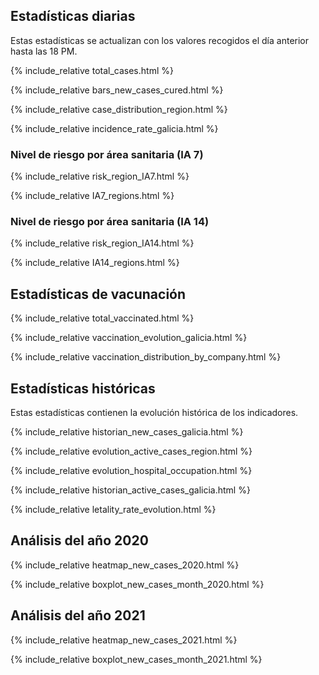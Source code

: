 ## Estadísticas diarias

Estas estadísticas se actualizan con los valores recogidos el día anterior hasta las 18 PM.

{% include_relative total_cases.html %}

{% include_relative  bars_new_cases_cured.html %}

{% include_relative case_distribution_region.html %}

{% include_relative  incidence_rate_galicia.html %}

### Nivel de riesgo por área sanitaria (IA 7)

{% include_relative  risk_region_IA7.html %}

{% include_relative  IA7_regions.html %}

### Nivel de riesgo por área sanitaria (IA 14)

{% include_relative  risk_region_IA14.html %}

{% include_relative  IA14_regions.html %}

## Estadísticas de vacunación
{% include_relative  total_vaccinated.html %}

{% include_relative  vaccination_evolution_galicia.html %}

{% include_relative  vaccination_distribution_by_company.html %}

## Estadísticas históricas

Estas estadísticas contienen la evolución histórica de los indicadores.

{% include_relative historian_new_cases_galicia.html %}

{% include_relative evolution_active_cases_region.html %}

{% include_relative  evolution_hospital_occupation.html %}

{% include_relative historian_active_cases_galicia.html %}

{% include_relative letality_rate_evolution.html %}

## Análisis del año 2020

{% include_relative heatmap_new_cases_2020.html %}

{% include_relative  boxplot_new_cases_month_2020.html %}

## Análisis del año 2021

{% include_relative heatmap_new_cases_2021.html %}

{% include_relative  boxplot_new_cases_month_2021.html %}
